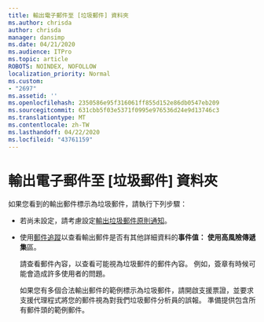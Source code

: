 ```yaml
---
title: 輸出電子郵件至 [垃圾郵件] 資料夾
ms.author: chrisda
author: chrisda
manager: dansimp
ms.date: 04/21/2020
ms.audience: ITPro
ms.topic: article
ROBOTS: NOINDEX, NOFOLLOW
localization_priority: Normal
ms.custom:
- "2697"
ms.assetid: ''
ms.openlocfilehash: 2350586e95f316061ff855d152e86db0547eb209
ms.sourcegitcommit: 631cbb5f03e5371f0995e976536d24e9d13746c3
ms.translationtype: MT
ms.contentlocale: zh-TW
ms.lasthandoff: 04/22/2020
ms.locfileid: "43761159"
---
```

# <a name="outbound-email-to-junk-email-folder"></a>輸出電子郵件至 [垃圾郵件] 資料夾

如果您看到的輸出郵件標示為垃圾郵件，請執行下列步驟：

- 若尚未設定，請考慮設定[輸出垃圾郵件原則通知](https://docs.microsoft.com/office365/securitycompliance/configure-the-outbound-spam-policy)。

- 使用[郵件追蹤](https://docs.microsoft.com/office365/securitycompliance/message-trace-scc)以查看輸出郵件是否有其他詳細資料的**事件值：** **使用高風險傳遞集**區。

  請查看郵件內容，以查看可能視為垃圾郵件的郵件內容。 例如，簽章有時候可能會造成許多使用者的問題。

  如果您有多個合法輸出郵件的範例標示為垃圾郵件，請開啟支援票證，並要求支援代理程式將您的郵件視為對我們垃圾郵件分析員的誤報。 準備提供包含所有郵件頭的範例郵件。
